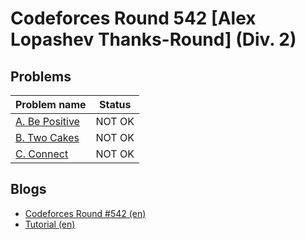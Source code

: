 # Codeforces Round 542 [Alex Lopashev Thanks-Round] (Div. 2)

## Problems

|Problem name|Status|
|------------|---------|
| [A. Be Positive](problems/A._Be_Positive.md)|NOT OK|
| [B. Two Cakes](problems/B._Two_Cakes.md)|NOT OK|
| [C. Connect](problems/C._Connect.md)|NOT OK|
## Blogs

- [Codeforces Round #542 (en)](blogs/Codeforces_Round_542_(en).md)
- [Tutorial (en)](blogs/Tutorial_(en).md)
